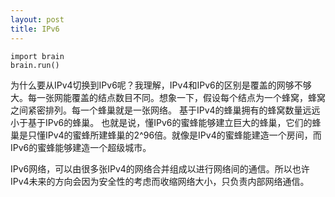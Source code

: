 ```yaml
---
layout: post
title: IPv6
---
```


>
    import brain
    brain.run()

为什么要从IPv4切换到IPv6呢？我理解，IPv4和IPv6的区别是覆盖的网够不够大。每一张网能覆盖的结点数目不同。想象一下，假设每个结点为一个蜂窝，蜂窝之间紧密排列。每一个蜂巢就是一张网络。
基于IPv4的蜂巢拥有的蜂窝数量远远小于基于IPv6的蜂巢。 也就是说，懂IPv6的蜜蜂能够建立巨大的蜂巢，它们的蜂巢是只懂IPv4的蜜蜂所建蜂巢的2^96倍。就像是IPv4的蜜蜂能建造一个房间，而IPv6的蜜蜂能够建造一个超级城市。


IPv6网络，可以由很多张IPv4的网络合并组成以进行网络间的通信。所以也许IPv4未来的方向会因为安全性的考虑而收缩网络大小，只负责内部网络通信。
